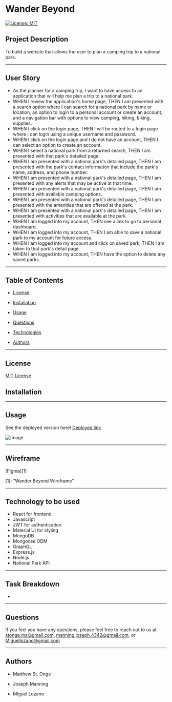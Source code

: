 # **Wander Beyond**

[![License: MIT](https://img.shields.io/badge/License-MIT-yellow.svg)](https://opensource.org/licenses/MIT)

## **Project Description**

To build a website that allows the user to plan a camping trip to a national park.

---

## **User Story**

- As the planner for a camping trip, I want to have access to an application that will help me plan a trip to a national park.
- WHEN I review the application's home page, THEN I am presented with a search option where I can search for a national park by name or location, an option to login to a personal account or create an account, and a navigation bar with options to view camping, hiking, biking, supplies.
- WHEN I click on the login page, THEN I will be routed to a login page where I can login using a unique username and password.
- WHEN I click on the login page and I do not have an account, THEN I can select an option to create an account.
- WHEN I select a national park from a returned search, THEN I am presented with that park's detailed page.
- WHEN I am presented with a national park's detailed page, THEN I am presented with the park's contact information that include the park's name, address, and phone number.
- WHEN I am presented with a national park's detailed page, THEN I am presented with any alerts that may be active at that time.
- WHEN I am presented with a national park's detailed page, THEN I am presented with available camping options.
- WHEN I am presented with a national park's detailed page, THEN I am presented with the amenities that are offered at the park.
- WHEN I am presented with a national park's detailed page, THEN I am presented with activities that are available at the park.
- WHEN I am logged into my account, THEN see a link to go to personal dashboard.
- WHEN I am logged into my account, THEN I am able to save a national park to my account for future access.
- WHEN I am logged into my account and click on saved park, THEN I am taken to that park's detail page.
- WHEN I am logged into my account, THEN have the option to delete any saved parks.

---

## **Table of Contents**

* [License](#license)

* [Installation](#installation)

* [Usage](#usage)

<!-- * [Credits](#credits) -->

* [Questions](#questions)

* [Technologies](#technologies)

* [Authors](#authors)
---

## License

[MIT License](https://github.com/git/git-scm.com/blob/main/MIT-LICENSE.txt)

## Installation


---

## Usage

See the deployed version here! [Deployed link](####)

![image](./public/assets/favicon.ico)

---

## **Wireframe**

[Figma][1]

[1]:  "Wander Beyond Wireframe"

---

## **Technology to be used**

- React for frontend
- Javascript
- JWT for authentication
- Material UI for styling
- MongoDB
- Mongoose ODM
- GraphQL
- Express.js 
- Node.js
- National Park API

---

## **Task Breakdown**

- 

---

## **Questions**

If you feel you have any questions, please feel free to reach out to us at stonge.ms@gmail.com, manning.joseph.4342@gmail.com,
or Miguellozano@gmail.com

---

## **Authors**

* Matthew St. Onge

* Joseph Manning

* Miguel Lozano

